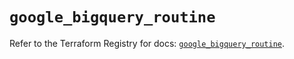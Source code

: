 # `google_bigquery_routine`

Refer to the Terraform Registry for docs: [`google_bigquery_routine`](https://registry.terraform.io/providers/hashicorp/google-beta/6.50.0/docs/resources/google_bigquery_routine).
